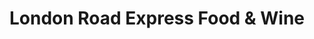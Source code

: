 ---
title: "London Road Express Food & Wine"
url: /barking/london-road-express-food-und-wine/
shop: Spirituosen
---